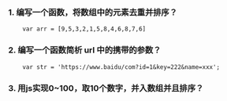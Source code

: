 ### 1. 编写一个函数，将数组中的元素去重并排序？
```javascript{.line-numbers}
    var arr = [9,5,3,2,1,5,8,4,6,8,7,6]
```
### 2. 编写一个函数简析 url 中的携带的参数？
```javascript{.line-numbers}
    var str = 'https://www.baidu/com?id=1&key=222&name=xxx';
```
### 3. 用js实现0~100，取10个数字，并入数组并且排序？
```javascript{.line-numbers}
    
```